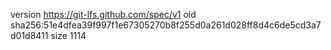 version https://git-lfs.github.com/spec/v1
oid sha256:51e4dfea39f997f1e67305270b8f255d0a261d028ff8d4c6de5cd3a7d01d8411
size 1114
